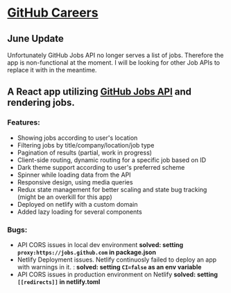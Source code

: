 # [GitHub Careers](https://gitpicasso.com)

## June Update
Unfortunately GitHub Jobs API no longer serves a list of jobs. Therefore the app is non-functional at the moment.
I will be looking for other Job APIs to replace it with in the meantime.

## A React app utilizing  [GitHub Jobs API](https://jobs.github.com/api) and rendering jobs.
### Features:
- Showing jobs according to user's location
- Filtering jobs by title/company/location/job type
- Pagination of results (partial, work in progress)
- Client-side routing, dynamic routing for a specific job based on ID
- Dark theme support according to user's preferred scheme
- Spinner while loading data from the API
- Responsive design, using media queries
- Redux state management for better scaling and state bug tracking (might be an overkill for this app)
- Deployed on netlify with a custom domain
- Added lazy loading for several components


### Bugs:
- API CORS issues in local dev environment **solved: setting `proxy:https://jobs.github.com` in package.json**
- Netlify Deployment issues. Netlify continuosly failed to deploy an app with warnings in it. : **solved: setting `CI=false` as an env variable**
- API CORS issues in production environment on Netlify **solved: setting `[[redirects]]` in netlify.toml**
